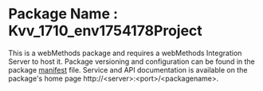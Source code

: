 # Package Name : Kvv_1710_env1754178Project
This is a webMethods package and requires a webMethods Integration Server to host it. Package versioning and configuration can be found in the package [manifest](./Kvv_1710_env1754178Project/manifest.v3) file. Service and API documentation is available on the package's home page http://&lt;server&gt;:&lt;port&gt;/&lt;packagename>.